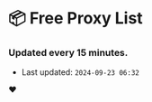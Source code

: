 # :package: Free Proxy List
### Updated every 15 minutes.

- Last updated: `2024-09-23 06:32`

:heart:
